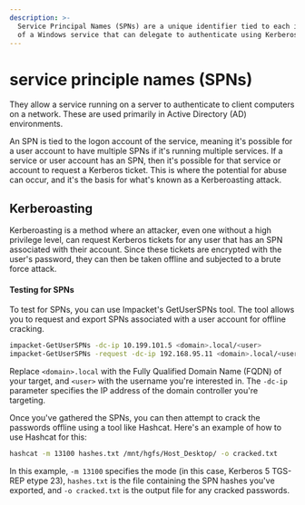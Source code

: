 ```yaml
---
description: >-
  Service Principal Names (SPNs) are a unique identifier tied to each instance
  of a Windows service that can delegate to authenticate using Kerberos
---
```


# service principle names (SPNs)

They allow a service running on a server to authenticate to client computers on a network. These are used primarily in Active Directory (AD) environments.

An SPN is tied to the logon account of the service, meaning it's possible for a user account to have multiple SPNs if it's running multiple services. If a service or user account has an SPN, then it's possible for that service or account to request a Kerberos ticket. This is where the potential for abuse can occur, and it's the basis for what's known as a Kerberoasting attack.

## Kerberoasting

Kerberoasting is a method where an attacker, even one without a high privilege level, can request Kerberos tickets for any user that has an SPN associated with their account. Since these tickets are encrypted with the user's password, they can then be taken offline and subjected to a brute force attack.

#### Testing for SPNs

To test for SPNs, you can use Impacket's GetUserSPNs tool. The tool allows you to request and export SPNs associated with a user account for offline cracking.&#x20;

```bash
impacket-GetUserSPNs -dc-ip 10.199.101.5 <domain>.local/<user>
impacket-GetUserSPNs -request -dc-ip 192.168.95.11 <domain>.local/<user>
```

Replace `<domain>.local` with the Fully Qualified Domain Name (FQDN) of your target, and `<user>` with the username you're interested in. The `-dc-ip` parameter specifies the IP address of the domain controller you're targeting.

Once you've gathered the SPNs, you can then attempt to crack the passwords offline using a tool like Hashcat. Here's an example of how to use Hashcat for this:

```bash
hashcat -m 13100 hashes.txt /mnt/hgfs/Host_Desktop/ -o cracked.txt
```

In this example, `-m 13100` specifies the mode (in this case, Kerberos 5 TGS-REP etype 23), `hashes.txt` is the file containing the SPN hashes you've exported, and `-o cracked.txt` is the output file for any cracked passwords.
